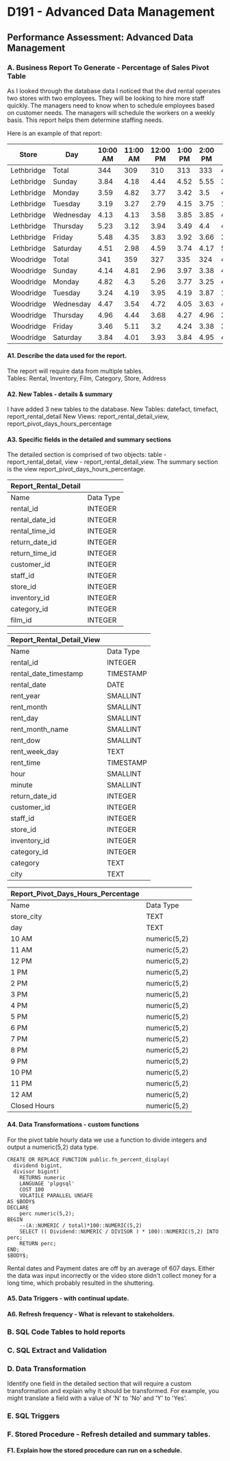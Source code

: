 # D191 - Advanced Data Management

## Performance Assessment: Advanced Data Management

### A. Business Report To Generate - Percentage of Sales Pivot Table

As I looked through the database data I noticed that the dvd rental operates two stores with two employees.
They will be looking to hire more staff quickly.  The managers need to know when to schedule employees based on customer needs.
The managers will schedule the workers on a weekly basis.
This report helps them determine staffing needs.

Here is an example of that report:

| Store      	| Day       	| 10:00 AM 	| 11:00 AM 	| 12:00 PM 	| 1:00 PM 	| 2:00 PM 	| 3:00 PM 	| 4:00 PM 	| 5:00 PM 	| 6:00 PM 	| 7:00 PM 	| 8:00 PM 	| 9:00 PM 	| 10:00 PM 	| 11:00 PM 	| 12:00 AM 	| Closed 	|
|------------	|-----------	|----------	|----------	|----------	|---------	|---------	|---------	|---------	|---------	|---------	|---------	|---------	|---------	|----------	|----------	|----------	|--------	|
| Lethbridge 	| Total     	| 344      	| 309      	| 310      	| 313     	| 333     	| 457     	| 349     	| 322     	| 364     	| 370     	| 338     	| 376     	| 287      	| 338      	| 342      	| 2920   	|
| Lethbridge 	| Sunday    	| 3.84     	| 4.18     	| 4.44     	| 4.52    	| 5.55    	| 3.92    	| 3.58    	| 4.95    	| 4.61    	| 5.29    	| 3.92    	| 4.27    	| 3.24     	| 3.75     	| 3.33     	| 36.6   	|
| Lethbridge 	| Monday    	| 3.59     	| 4.82     	| 3.77     	| 3.42    	| 3.5     	| 4.55    	| 4.12    	| 4.29    	| 3.33    	| 5.43    	| 4.47    	| 5.08    	| 3.59     	| 4.47     	| 5.17     	| 36.43  	|
| Lethbridge 	| Tuesday   	| 3.19     	| 3.27     	| 2.79     	| 4.15    	| 3.75    	| 11.17   	| 4.47    	| 3.11    	| 4.95    	| 4.31    	| 4.87    	| 3.75    	| 3.11     	| 3.75     	| 4.79     	| 34.56  	|
| Lethbridge 	| Wednesday 	| 4.13     	| 4.13     	| 3.58     	| 3.85    	| 3.85    	| 4.77    	| 5.05    	| 3.94    	| 4.95    	| 3.3     	| 3.76    	| 6.06    	| 4.5      	| 3.94     	| 4.13     	| 36.06  	|
| Lethbridge 	| Thursday  	| 5.23     	| 3.12     	| 3.94     	| 3.49    	| 4.4     	| 4.77    	| 3.76    	| 4.68    	| 3.76    	| 4.77    	| 4.4     	| 4.04    	| 3.39     	| 4.95     	| 3.58     	| 37.71  	|
| Lethbridge 	| Friday    	| 5.48     	| 4.35     	| 3.83     	| 3.92    	| 3.66    	| 3.92    	| 4.7     	| 2.96    	| 4.53    	| 5.13    	| 3.92    	| 4.87    	| 4.09     	| 4.18     	| 4.44     	| 36.03  	|
| Lethbridge 	| Saturday  	| 4.51     	| 2.98     	| 4.59     	| 3.74    	| 4.17    	| 5.95    	| 4.59    	| 4.08    	| 5.36    	| 3.83    	| 3.91    	| 4.68    	| 3.06     	| 4.34     	| 4.17     	| 36.05  	|
| Woodridge  	| Total     	| 341      	| 359      	| 327      	| 335     	| 324     	| 433     	| 330     	| 349     	| 370     	| 354     	| 365     	| 338     	| 341      	| 317      	| 355      	| 3034   	|
| Woodridge  	| Sunday    	| 4.14     	| 4.81     	| 2.96     	| 3.97    	| 3.38    	| 4.56    	| 4.65    	| 4.14    	| 4.48    	| 4.22    	| 5.66    	| 3.38    	| 3.46     	| 4.05     	| 3.97     	| 38.18  	|
| Woodridge  	| Monday    	| 4.82     	| 4.3      	| 5.26     	| 3.77    	| 3.25    	| 4.39    	| 3.25    	| 3.42    	| 5.35    	| 4.21    	| 3.51    	| 3.6     	| 4.65     	| 4.12     	| 3.95     	| 38.16  	|
| Woodridge  	| Tuesday   	| 3.24     	| 4.19     	| 3.95     	| 4.19    	| 3.87    	| 11.37   	| 3.71    	| 3.71    	| 3.87    	| 4.27    	| 3.24    	| 3.95    	| 3.79     	| 3.4      	| 4.66     	| 34.6   	|
| Woodridge  	| Wednesday 	| 4.47     	| 3.54     	| 4.72     	| 4.05    	| 3.63    	| 4.05    	| 4.97    	| 4.81    	| 4.64    	| 4.47    	| 4.97    	| 4.55    	| 4.3      	| 4.3      	| 5.06     	| 33.47  	|
| Woodridge  	| Thursday  	| 4.96     	| 4.44     	| 3.68     	| 4.27    	| 4.96    	| 3.76    	| 3.76    	| 4.7     	| 4.62    	| 4.27    	| 4.96    	| 4.79    	| 4.02     	| 3.42     	| 4.19     	| 35.21  	|
| Woodridge  	| Friday    	| 3.46     	| 5.11     	| 3.2      	| 4.24    	| 3.38    	| 3.98    	| 4.42    	| 4.33    	| 4.59    	| 4.16    	| 3.81    	| 3.98    	| 4.85     	| 3.55     	| 3.64     	| 39.31  	|
| Woodridge  	| Saturday  	| 3.84     	| 4.01     	| 3.93     	| 3.84    	| 4.95    	| 4.01    	| 3.16    	| 4.44    	| 3.84    	| 4.36    	| 4.78    	| 4.36    	| 3.84     	| 4.01     	| 4.53     	| 38.09  	|

#### A1. Describe the data used for the report.

The report will require data from multiple tables.  
Tables:  Rental, Inventory, Film, Category, Store, Address

#### A2. New Tables - details & summary

I have added 3 new tables to the database.
New Tables: datefact, timefact, report_rental_detail
New Views: report_rental_detail_view, report_pivot_days_hours_percentage

#### A3. Specific fields in the detailed and summary sections

The detailed section is comprised of two objects: table - report_rental_detail, view - report_rental_detail_view.
The summary section is the view report_pivot_days_hours_percentage.

| Report_Rental_Detail 	|           	|
|----------------------	|-----------	|
| Name                 	| Data Type 	|
| rental_id            	| INTEGER   	|
| rental_date_id       	| INTEGER   	|
| rental_time_id       	| INTEGER   	|
| return_date_id       	| INTEGER   	|
| return_time_id       	| INTEGER   	|
| customer_id          	| INTEGER   	|
| staff_id             	| INTEGER   	|
| store_id             	| INTEGER   	|
| inventory_id         	| INTEGER   	|
| category_id          	| INTEGER   	|
| film_id              	| INTEGER   	|

| Report_Rental_Detail_View 	|           	|
|---------------------------	|-----------	|
| Name                      	| Data Type 	|
| rental_id                 	| INTEGER   	|
| rental_date_timestamp     	| TIMESTAMP 	|
| rental_date               	| DATE      	|
| rent_year                 	| SMALLINT  	|
| rent_month                	| SMALLINT  	|
| rent_day                  	| SMALLINT  	|
| rent_month_name           	| SMALLINT  	|
| rent_dow                  	| SMALLINT  	|
| rent_week_day             	| TEXT      	|
| rent_time                 	| TIMESTAMP 	|
| hour                      	| SMALLINT  	|
| minute                    	| SMALLINT  	|
| return_date_id            	| INTEGER   	|
| customer_id               	| INTEGER   	|
| staff_id                  	| INTEGER   	|
| store_id                  	| INTEGER   	|
| inventory_id              	| INTEGER   	|
| category_id               	| INTEGER   	|
| category                  	| TEXT      	|
| city                      	| TEXT      	|

| Report_Pivot_Days_Hours_Percentage 	|              	|
|------------------------------------	|--------------	|
| Name                               	| Data Type    	|
| store_city                         	| TEXT         	|
| day                                	| TEXT         	|
| 10 AM                              	| numeric(5,2) 	|
| 11 AM                              	| numeric(5,2) 	|
| 12 PM                              	| numeric(5,2) 	|
| 1 PM                               	| numeric(5,2) 	|
| 2 PM                               	| numeric(5,2) 	|
| 3 PM                               	| numeric(5,2) 	|
| 4 PM                               	| numeric(5,2) 	|
| 5 PM                               	| numeric(5,2) 	|
| 6 PM                               	| numeric(5,2) 	|
| 7 PM                               	| numeric(5,2) 	|
| 8 PM                               	| numeric(5,2) 	|
| 9 PM                               	| numeric(5,2) 	|
| 10 PM                              	| numeric(5,2) 	|
| 11 PM                              	| numeric(5,2) 	|
| 12 AM                              	| numeric(5,2) 	|
| Closed Hours                       	| numeric(5,2) 	|

#### A4. Data Transformations - custom functions

For the pivot table hourly data we use a function to divide integers and output a numeric(5,2) data type.  

    CREATE OR REPLACE FUNCTION public.fn_percent_display(
      dividend bigint,
      divisor bigint)
        RETURNS numeric
        LANGUAGE 'plpgsql'
        COST 100
        VOLATILE PARALLEL UNSAFE
    AS $BODY$
    DECLARE 
        perc numeric(5,2);
    BEGIN  
        --(A::NUMERIC / total)*100::NUMERIC(5,2)
        SELECT (( Dividend::NUMERIC / DIVISOR ) * 100)::NUMERIC(5,2) INTO perc;    
        RETURN perc;
    END;
    $BODY$;

  Rental dates and Payment dates are off by an average of 607 days.
  Either the data was input incorrectly or the video store didn't collect money for a long time, which probably resulted in the shuttering.

  
#### A5. Data Triggers - with continual update.
#### A6. Refresh frequency - What is relevant to stakeholders.

### B. SQL Code Tables to hold reports

### C. SQL Extract and Validation

### D. Data Transformation
Identify one field in the detailed section that will require a custom transformation and explain why it should be transformed.  For example, you might translate a field with a value of 'N' to 'No' and 'Y' to 'Yes'.

### E. SQL Triggers

### F. Stored Procedure - Refresh detailed and summary tables.

#### F1. Explain how the stored procedure can run on a schedule.
